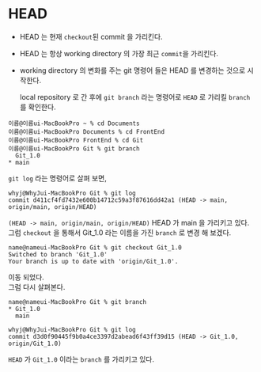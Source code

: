 # HEAD
- HEAD 는 현재 `checkout`된 commit 을 가리킨다.
- HEAD 는 항상 working directory 의 가장 최근 `commit`을 가리킨다.
- working directory 의 변화를 주는 git 명령어 들은 HEAD 를 변경하는 것으로 시작한다.
  
  local repository 로 간 후에 `git branch` 라는 명령어로 `HEAD` 로 가리킬 `branch` 를 확인한다.  
```
이름@이름ui-MacBookPro ~ % cd Documents
이름@이름ui-MacBookPro Documents % cd FrontEnd
이름@이름ui-MacBookPro FrontEnd % cd Git
이름@이름ui-MacBookPro Git % git branch
  Git_1.0
* main

```
`git log` 라는 명령어로 살펴 보면, 
```
whyj@WhyJui-MacBookPro Git % git log
commit d411cf4fd7432e600b14712c59a3f87616dd42a1 (HEAD -> main, origin/main, origin/HEAD)
```
`(HEAD -> main, origin/main, origin/HEAD)` HEAD 가 main 을 가리키고 있다.  
그럼 `checkout` 을 통해서 Git_1.0 라는 이름을 가진 `branch` 로 변경 해 보겠다.
```
name@nameui-MacBookPro Git % git checkout Git_1.0
Switched to branch 'Git_1.0'
Your branch is up to date with 'origin/Git_1.0'.
```
이동 되었다.  
그럼 다시 살펴본다.
```
name@nameui-MacBookPro Git % git branch
* Git_1.0
  main
```
```
whyj@WhyJui-MacBookPro Git % git log   
commit d3d0f90445f9b0a4ce3397d2abead6f43ff39d15 (HEAD -> Git_1.0, origin/Git_1.0)
```
`HEAD` 가 `Git_1.0` 이라는 `branch` 를 가리키고 있다.  
